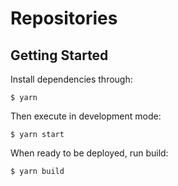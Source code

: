 # Repositories

## Getting Started

Install dependencies through:

```
$ yarn
```

Then execute in development mode:

```
$ yarn start
```

When ready to be deployed, run build:

```
$ yarn build
```
